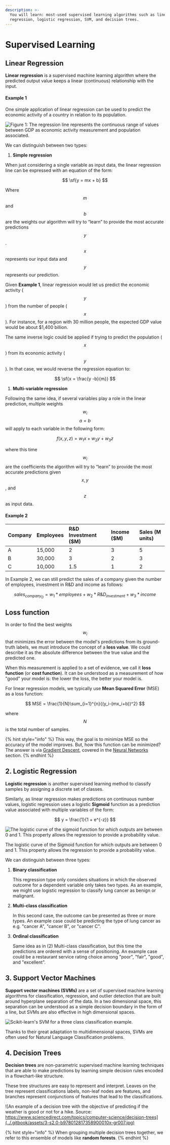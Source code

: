 ```yaml
---
description: >-
  You will learn: most-used supervised learning algorithms such as linear
  regression, logistic regression, SVM, and decision trees.
---
```


# Supervised Learning

## Linear Regression

**Linear regression** is a supervised machine learning algorithm where the predicted output value keeps a linear \(continuous\) relationship with the input.

#### **Example 1**

One simple application of linear regression can be used to predict the economic activity of a country in relation to its population.

![Figure 1: The regression line represents the continuous range of values between GDP as economic activity measurement and population associated.](../.gitbook/assets/screen_shot_2020-06-28_at_2.21.26_pm.png)

We can distinguish between two types:

1. **Simple** **regression**

When just considering a single variable as input data, the linear regression line can be expressed with an equation of the form:

$$
\sf{y = mx + b}
$$

Where $$m $$ and $$ b$$ are the weights our algorithm will try to “learn” to provide the most accurate predictions $$y $$. $$x$$ represents our input data and $$y$$ represents our prediction.

Given **Example 1**, linear regression would let us predict the economic activity \( $$y$$ \) from the number of people \( $$x $$ \). For instance, for a region with 30 million people, the expected GDP value would be about $1,400 billion.

The same inverse logic could be applied if trying to predict the population \( $$x$$ \) from its economic activity \( $$y$$ \). In that case, we would reverse the regression equation to:

$$
\sf{x = \frac{y -b}{m}}
$$

1. **Multi-variable regression**

Following the same idea, if several variables play a role in the linear prediction, multiple weights  $$w_i$$ $$a = b$$ will apply to each variable in the following form:

$$
f(x, y, z) = w_1x + w_2y + w_3z
$$

where this time $$w_i $$are the coefficients the algorithm will try to “learn” to provide the most accurate predictions given $$x, y$$, and $$z$$ as input data.

#### Example 2

| Company | Employees | R&D Investment \($M\) | Income \($M\) | Sales \(M units\) |
| :--- | :--- | :--- | :--- | :--- |
| A | 15,000 | 2 | 3 | 5 |
| B | 30,000 | 3 | 2 | 3 |
| C | 10,000 | 1.5 | 1 | 2 |

In Example 2, we can still predict the sales of a company given the number of employees, investment in R&D and income as follows:

$$
sales_{company_{D}} = w_1*employees + w_2*R\&D_{investment} + w_3 * income
$$

## **Loss function**

In order to find the best weights $$w_i $$ that minimizes the error between the model's predictions from its ground-truth labels, we must introduce the concept of a **loss value**. We could describe it as the absolute difference between the true value and the predicted one.

When this measurement is applied to a set of evidence, we call it **loss function** \(or **cost function**\). It can be understood as a measurement of how "good" your model is: the lower the loss, the better your model is.

For linear regression models, we typically use **Mean Squared Error** \(MSE\) as a loss function:

$$
MSE = \frac{1}{N}\sum_{i=1}^{n}{(y_i-(mx_i+b))^2}
$$

where $$N$$ is the total number of samples.

{% hint style="info" %}
This way, the goal is to minimize MSE so the accuracy of the model improves. But, how this function can be minimized? The answer is via [Gradient Descent](deep-learning.md#gradient-descent), covered in the [Neural Networks](deep-learning.md#neural-networks) section.
{% endhint %}

## 2. Logistic Regression

**Logistic regression** is another supervised learning method to classify samples by assigning a discrete set of classes. 

Similarly, as linear regression makes predictions on continuous number values, logistic regression uses a logistic **Sigmoid** function as a prediction value associated with multiple variables of the form:

$$
y = \frac{1}{1 + e^{-z}}
$$

![The logistic curve of the sigmoid function for which outputs are between 0 and 1. This property allows the regression to provide a probability value. ](../.gitbook/assets/external-content.duckduckgo.png)

The logistic curve of the Sigmoid function for which outputs are between 0 and 1. This property allows the regression to provide a probability value.

We can distinguish between three types:

1. **Binary classification**

   This regression type only considers situations in which the observed outcome for a dependent variable only takes two types. As an example, we might use logistic regression to classify lung cancer as benign or malignant.

2. **Multi-class classification**

   In this second case, the outcome can be presented as three or more types. An example case could be predicting the type of lung cancer as e.g. "cancer A", "cancer B", or "cancer C".

3. **Ordinal classification**

   Same idea as in \(2\) Multi-class classification, but this time the predictions are ordered with a sense of positioning. An example case could be a restaurant service rating choice among "poor", "fair", "good", and "excellent".

## 3. Support Vector Machines

**Support vector machines \(SVMs\)** are a set of supervised machine learning algorithms for classification, regression, and outlier detection that are built around hyperplane separation of the data. In a two dimensional space, this separation can be understood as a simple decision boundary in the form of a line, but SVMs are also effective in high dimensional spaces.

![Scikit-learn&apos;s SVM for a three class classification example.](../.gitbook/assets/screen_shot_2020-06-29_at_6.23.36_pm.png)

Thanks to their great adaptation to multidimensional spaces, SVMs are often used for Natural Language Classification problems.

## 4. Decision Trees

**Decision trees** are non-parametric supervised machine learning techniques that are able to make predictions by learning simple decision rules encoded in a flowchart-like structure.

These tree structures are easy to represent and interpret. Leaves on the tree represent classifications labels, non-leaf nodes are features, and branches represent conjunctions of features that lead to the classifications.

![An example of a decision tree with the objective of predicting if the weather is good or not for a hike. Source: https://www.sciencedirect.com/topics/computer-science/decision-trees](../.gitbook/assets/3-s2.0-b978012817358900010x-gr007.jpg)

{% hint style="info" %}
When grouping multiple decision trees together, we refer to this ensemble of models like **random forests**.
{% endhint %}

